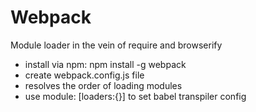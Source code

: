 # Webpack
Module loader in the vein of require and browserify
* install via npm: npm install -g webpack
* create webpack.config.js file
* resolves the order of loading modules
* use module: [loaders:{}] to set babel transpiler config
